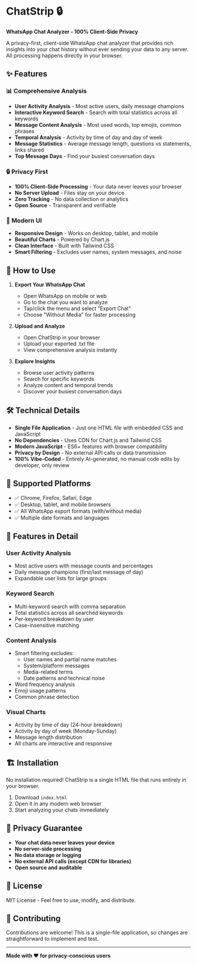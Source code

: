 # ChatStrip 🔒

**WhatsApp Chat Analyzer - 100% Client-Side Privacy**

A privacy-first, client-side WhatsApp chat analyzer that provides rich insights into your chat history without ever sending your data to any server. All processing happens directly in your browser.

## ✨ Features

### 📊 **Comprehensive Analysis**
- **User Activity Analysis** - Most active users, daily message champions
- **Interactive Keyword Search** - Search with total statistics across all keywords
- **Message Content Analysis** - Most used words, top emojis, common phrases
- **Temporal Analysis** - Activity by time of day and day of week
- **Message Statistics** - Average message length, questions vs statements, links shared
- **Top Message Days** - Find your busiest conversation days

### 🔒 **Privacy First**
- **100% Client-Side Processing** - Your data never leaves your browser
- **No Server Upload** - Files stay on your device
- **Zero Tracking** - No data collection or analytics
- **Open Source** - Transparent and verifiable

### 🎨 **Modern UI**
- **Responsive Design** - Works on desktop, tablet, and mobile
- **Beautiful Charts** - Powered by Chart.js
- **Clean Interface** - Built with Tailwind CSS
- **Smart Filtering** - Excludes user names, system messages, and noise

## 🚀 How to Use

1. **Export Your WhatsApp Chat**
   - Open WhatsApp on mobile or web
   - Go to the chat you want to analyze
   - Tap/click the menu and select "Export Chat"
   - Choose "Without Media" for faster processing

2. **Upload and Analyze**
   - Open ChatStrip in your browser
   - Upload your exported .txt file
   - View comprehensive analysis instantly

3. **Explore Insights**
   - Browse user activity patterns
   - Search for specific keywords
   - Analyze content and temporal trends
   - Discover your busiest conversation days

## 🛠 Technical Details

- **Single File Application** - Just one HTML file with embedded CSS and JavaScript
- **No Dependencies** - Uses CDN for Chart.js and Tailwind CSS
- **Modern JavaScript** - ES6+ features with browser compatibility
- **Privacy by Design** - No external API calls or data transmission
- **100% Vibe-Coded** - Entirely AI-generated, no manual code edits by developer, only review

## 📱 Supported Platforms

- ✅ Chrome, Firefox, Safari, Edge
- ✅ Desktop, tablet, and mobile browsers
- ✅ All WhatsApp export formats (with/without media)
- ✅ Multiple date formats and languages

## 🔧 Features in Detail

### User Activity Analysis
- Most active users with message counts and percentages
- Daily message champions (first/last message of day)
- Expandable user lists for large groups

### Keyword Search
- Multi-keyword search with comma separation
- Total statistics across all searched keywords
- Per-keyword breakdown by user
- Case-insensitive matching

### Content Analysis
- Smart filtering excludes:
  - User names and partial name matches
  - System/platform messages
  - Media-related terms
  - Date patterns and technical noise
- Word frequency analysis
- Emoji usage patterns
- Common phrase detection

### Visual Charts
- Activity by time of day (24-hour breakdown)
- Activity by day of week (Monday-Sunday)
- Message length distribution
- All charts are interactive and responsive

## 🏗 Installation

No installation required! ChatStrip is a single HTML file that runs entirely in your browser.

1. Download `index.html`
2. Open it in any modern web browser
3. Start analyzing your chats immediately

## 🔐 Privacy Guarantee

- **Your chat data never leaves your device**
- **No server-side processing**
- **No data storage or logging**
- **No external API calls (except CDN for libraries)**
- **Open source and auditable**

## 📄 License

MIT License - Feel free to use, modify, and distribute.

## 🤝 Contributing

Contributions are welcome! This is a single-file application, so changes are straightforward to implement and test.

---

**Made with ❤️ for privacy-conscious users**

